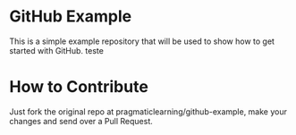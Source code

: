 GitHub Example
==============

This is a simple example repository that will be used to show how to get started with GitHub.
teste

How to Contribute
=================

Just fork the original repo at pragmaticlearning/github-example, make your changes and send over a Pull Request.
